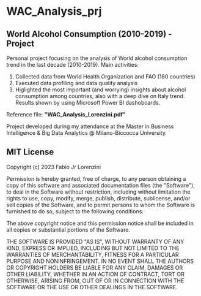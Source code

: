 # WAC_Analysis_prj
## World Alcohol Consumption (2010-2019) - Project

Personal project focusing on the analysis of World alcohol consumption trend in the last decade (2010-2019).
Main activities:
1. Collected data from World Health Organization and FAO (180 countries)
2. Executed data profiling and data quality analysis
3. Higlighted the most important (and worrying) insights about alcohol consumption among countries, also with a deep dive on Italy trend. Results shown by using Microsoft Power BI dashoboards.

Reference file: **"WAC_Analysis_Lorenzini.pdf"**

Project developed during my attendance at the Master in Business Intelligence & Big Data Analytics @ Milano-Biccocca University.


## MIT License

Copyright (c) 2023 Fabio Jr Lorenzini

Permission is hereby granted, free of charge, to any person obtaining a copy
of this software and associated documentation files (the "Software"), to deal
in the Software without restriction, including without limitation the rights
to use, copy, modify, merge, publish, distribute, sublicense, and/or sell
copies of the Software, and to permit persons to whom the Software is
furnished to do so, subject to the following conditions:

The above copyright notice and this permission notice shall be included in all
copies or substantial portions of the Software.

THE SOFTWARE IS PROVIDED "AS IS", WITHOUT WARRANTY OF ANY KIND, EXPRESS OR
IMPLIED, INCLUDING BUT NOT LIMITED TO THE WARRANTIES OF MERCHANTABILITY,
FITNESS FOR A PARTICULAR PURPOSE AND NONINFRINGEMENT. IN NO EVENT SHALL THE
AUTHORS OR COPYRIGHT HOLDERS BE LIABLE FOR ANY CLAIM, DAMAGES OR OTHER
LIABILITY, WHETHER IN AN ACTION OF CONTRACT, TORT OR OTHERWISE, ARISING FROM,
OUT OF OR IN CONNECTION WITH THE SOFTWARE OR THE USE OR OTHER DEALINGS IN THE
SOFTWARE.

